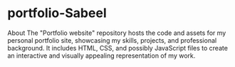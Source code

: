 # portfolio-Sabeel
About The "Portfolio website" repository hosts the code and assets for my personal portfolio site, showcasing my skills, projects, and professional background. It includes HTML, CSS, and possibly JavaScript files to create an interactive and visually appealing representation of my work.
